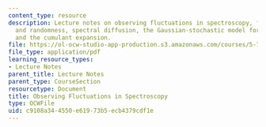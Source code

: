```yaml
---
content_type: resource
description: Lecture notes on observing fluctuations in spectroscopy, fluctuations
  and randomness, spectral diffusion, the Gaussian-stochastic model for spectral diffusion,
  and the cumulant expansion.
file: https://ol-ocw-studio-app-production.s3.amazonaws.com/courses/5-74-introductory-quantum-mechanics-ii-spring-2009/c9108a344550e61973b5ecb4379cdf1e_MIT5_74s09_lec09.pdf
file_type: application/pdf
learning_resource_types:
- Lecture Notes
parent_title: Lecture Notes
parent_type: CourseSection
resourcetype: Document
title: Observing Fluctuations in Spectroscopy
type: OCWFile
uid: c9108a34-4550-e619-73b5-ecb4379cdf1e
---
```

